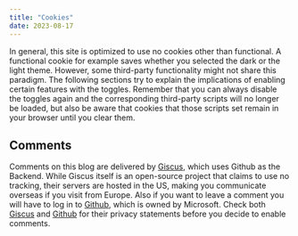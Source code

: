 ```yaml
---
title: "Cookies"
date: 2023-08-17
---
```


In general, this site is optimized to use no cookies other than functional. A functional cookie for example saves whether you selected the dark or the light theme.
However, some third-party functionality might not share this paradigm. The following sections try to explain the implications of enabling certain features with the toggles. Remember that you can always disable the toggles again and the corresponding third-party scripts will no longer be loaded, but also be aware that cookies that those scripts set remain in your browser until you clear them.

## Comments
Comments on this blog are delivered by [Giscus](https://giscus.app/), which uses Github as the Backend. While Giscus itself is an open-source project that claims to use no tracking, their servers are hosted in the US, making you communicate overseas if you visit from Europe. Also if you want to leave a comment you will have to log in to [Github](https://github.com/), which is owned by Microsoft. Check both [Giscus](https://giscus.app/) and [Github](https://github.com/) for their privacy statements before you decide to enable comments.
